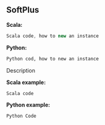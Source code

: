 ## SoftPlus ##

**Scala:**
```scala
Scala code, how to new an instance
```
**Python:**
```python
Python cod, how to new an instance
```

Description

**Scala example:**
```scala
Scala code
```

**Python example:**
```python
Python Code
```
